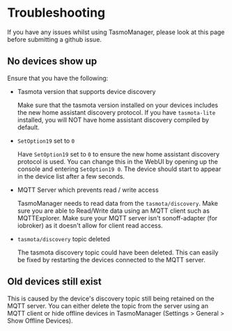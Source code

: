 # Troubleshooting
If you have any issues whilst using TasmoManager, please look at this page before submitting a github issue.
## No devices show up
Ensure that you have the following:

- Tasmota version that supports device discovery

    Make sure that the tasmota version installed on your devices includes the new home assistant discovery protocol. If you have `tasmota-lite` installed, you will NOT have home assistant discovery compiled by default.

- `SetOption19` set to `0`

    Have `SetOption19` set to `0` to ensure the new home assistant discovery protocol is used. You can change this in the WebUI by opening up the console and entering `SetOption19 0`. The device should start to appear in the device list after a few seconds.

- MQTT Server which prevents read / write access

    TasmoManager needs to read data from the `tasmota/discovery`. Make sure you are able to Read/Write data using an MQTT client such as MQTTExplorer. Make sure your MQTT server isn't sonoff-adapter (for iobroker) as it doesn't allow for client read access.

- `tasmota/discovery` topic deleted

    The tasmota discovery topic could have been deleted. This can easily be fixed by restarting the devices connected to the MQTT server.

## Old devices still exist
This is caused by the device's discovery topic still being retained on the MQTT server. You can either delete the topic from the server using an MQTT client or hide offline devices in TasmoManager (Settings > General > Show Offline Devices).